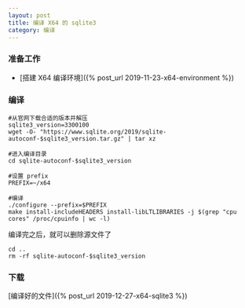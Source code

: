 ```yaml
---
layout: post
title: 编译 X64 的 sqlite3
category: 编译
---
```


### 准备工作
- [搭建 X64 编译环境]({% post_url 2019-11-23-x64-environment %})

### 编译
```shell
#从官网下载合适的版本并解压
sqlite3_version=3300100
wget -O- "https://www.sqlite.org/2019/sqlite-autoconf-$sqlite3_version.tar.gz" | tar xz

#进入编译目录
cd sqlite-autoconf-$sqlite3_version

#设置 prefix
PREFIX=~/x64

#编译
./configure --prefix=$PREFIX
make install-includeHEADERS install-libLTLIBRARIES -j $(grep "cpu cores" /proc/cpuinfo | wc -l)
```

编译完之后，就可以删除源文件了
```shell
cd ..
rm -rf sqlite-autoconf-$sqlite3_version
```

### 下载
[编译好的文件]({% post_url 2019-12-27-x64-sqlite3 %})

